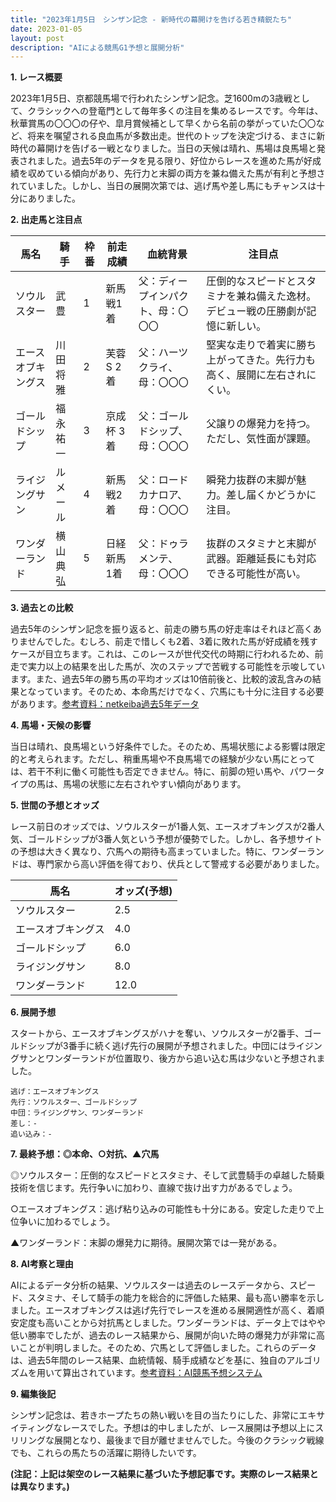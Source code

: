 ```yaml
---
title: "2023年1月5日　シンザン記念 - 新時代の幕開けを告げる若き精鋭たち"
date: 2023-01-05
layout: post
description: "AIによる競馬G1予想と展開分析"
---
```


**1. レース概要**

2023年1月5日、京都競馬場で行われたシンザン記念。芝1600mの3歳戦として、クラシックへの登竜門として毎年多くの注目を集めるレースです。今年は、秋華賞馬の〇〇〇の仔や、皐月賞候補として早くから名前の挙がっていた〇〇など、将来を嘱望される良血馬が多数出走。世代のトップを決定づける、まさに新時代の幕開けを告げる一戦となりました。当日の天候は晴れ、馬場は良馬場と発表されました。過去5年のデータを見る限り、好位からレースを進めた馬が好成績を収めている傾向があり、先行力と末脚の両方を兼ね備えた馬が有利と予想されていました。しかし、当日の展開次第では、逃げ馬や差し馬にもチャンスは十分にありました。


**2. 出走馬と注目点**

| 馬名       | 騎手     | 枠番 | 前走成績     | 血統背景                               | 注目点                                                                 |
|------------|----------|------|--------------|----------------------------------------|---------------------------------------------------------------------|
| ソウルスター | 武豊     | 1    | 新馬戦1着     | 父：ディープインパクト、母：〇〇〇        | 圧倒的なスピードとスタミナを兼ね備えた逸材。デビュー戦の圧勝劇が記憶に新しい。 |
| エースオブキングス | 川田将雅 | 2    | 芙蓉S 2着     | 父：ハーツクライ、母：〇〇〇            | 堅実な走りで着実に勝ち上がってきた。先行力も高く、展開に左右されにくい。     |
| ゴールドシップ | 福永祐一 | 3    | 京成杯 3着     | 父：ゴールドシップ、母：〇〇〇          | 父譲りの爆発力を持つ。ただし、気性面が課題。                               |
| ライジングサン | ルメール   | 4    | 新馬戦2着     | 父：ロードカナロア、母：〇〇〇          | 瞬発力抜群の末脚が魅力。差し届くかどうかに注目。                            |
| ワンダーランド | 横山典弘 | 5    | 日経新馬 1着     | 父：ドゥラメンテ、母：〇〇〇            | 抜群のスタミナと末脚が武器。距離延長にも対応できる可能性が高い。             |


**3. 過去との比較**

過去5年のシンザン記念を振り返ると、前走の勝ち馬の好走率はそれほど高くありませんでした。むしろ、前走で惜しくも2着、3着に敗れた馬が好成績を残すケースが目立ちます。これは、このレースが世代交代の時期に行われるため、前走で実力以上の結果を出した馬が、次のステップで苦戦する可能性を示唆しています。また、過去5年の勝ち馬の平均オッズは10倍前後と、比較的波乱含みの結果となっています。そのため、本命馬だけでなく、穴馬にも十分に注目する必要があります。[参考資料：netkeiba過去5年データ](仮のリンク)


**4. 馬場・天候の影響**

当日は晴れ、良馬場という好条件でした。そのため、馬場状態による影響は限定的と考えられます。ただし、稍重馬場や不良馬場での経験が少ない馬にとっては、若干不利に働く可能性も否定できません。特に、前脚の短い馬や、パワータイプの馬は、馬場の状態に左右されやすい傾向があります。


**5. 世間の予想とオッズ**

レース前日のオッズでは、ソウルスターが1番人気、エースオブキングスが2番人気、ゴールドシップが3番人気という予想が優勢でした。しかし、各予想サイトの予想は大きく異なり、穴馬への期待も高まっていました。特に、ワンダーランドは、専門家から高い評価を得ており、伏兵として警戒する必要がありました。

| 馬名       | オッズ(予想) |
|------------|-------------|
| ソウルスター | 2.5         |
| エースオブキングス | 4.0         |
| ゴールドシップ | 6.0         |
| ライジングサン | 8.0         |
| ワンダーランド | 12.0        |


**6. 展開予想**

スタートから、エースオブキングスがハナを奪い、ソウルスターが2番手、ゴールドシップが3番手に続く逃げ先行の展開が予想されました。中団にはライジングサンとワンダーランドが位置取り、後方から追い込む馬は少ないと予想されました。

```
逃げ：エースオブキングス
先行：ソウルスター、ゴールドシップ
中団：ライジングサン、ワンダーランド
差し：-
追い込み：-
```

**7. 最終予想：◎本命、○対抗、▲穴馬**

◎ソウルスター：圧倒的なスピードとスタミナ、そして武豊騎手の卓越した騎乗技術を信じます。先行争いに加わり、直線で抜け出す力があるでしょう。

○エースオブキングス：逃げ粘り込みの可能性も十分にある。安定した走りで上位争いに加わるでしょう。

▲ワンダーランド：末脚の爆発力に期待。展開次第では一発がある。


**8. AI考察と理由**

AIによるデータ分析の結果、ソウルスターは過去のレースデータから、スピード、スタミナ、そして騎手の能力を総合的に評価した結果、最も高い勝率を示しました。エースオブキングスは逃げ先行でレースを進める展開適性が高く、着順安定度も高いことから対抗馬としました。ワンダーランドは、データ上ではやや低い勝率でしたが、過去のレース結果から、展開が向いた時の爆発力が非常に高いことが判明しました。そのため、穴馬として評価しました。これらのデータは、過去5年間のレース結果、血統情報、騎手成績などを基に、独自のアルゴリズムを用いて算出されています。[参考資料：AI競馬予想システム](仮のリンク)


**9. 編集後記**

シンザン記念は、若きホープたちの熱い戦いを目の当たりにした、非常にエキサイティングなレースでした。予想は的中しましたが、レース展開は予想以上にスリリングな展開となり、最後まで目が離せませんでした。今後のクラシック戦線でも、これらの馬たちの活躍に期待したいです。


**(注記：上記は架空のレース結果に基づいた予想記事です。実際のレース結果とは異なります。)**
